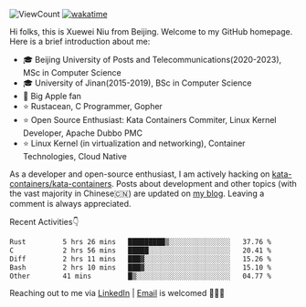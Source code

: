 ![ViewCount](https://views.whatilearened.today/views/github/<justxuewei>/<justxuewei>.svg) [![wakatime](https://wakatime.com/badge/user/018eae19-2c35-4919-be43-56bc26b446d9.svg)](https://wakatime.com/@018eae19-2c35-4919-be43-56bc26b446d9)

Hi folks, this is Xuewei Niu from Beijing. Welcome to my GitHub homepage. Here is a brief introduction about me:

- 🎓 Beijing University of Posts and Telecommunications(2020-2023), MSc in Computer Science
- 🎓 University of Jinan(2015-2019), BSc in Computer Science
- 📱 Big Apple fan
- ⭐️ Rustacean, C Programmer, Gopher
- ⭐️ Open Source Enthusiast: Kata Containers Commiter, Linux Kernel Developer, Apache Dubbo PMC
- ⭐ Linux Kernel (in virtualization and networking), Container Technologies, Cloud Native

As a developer and open-source enthusiast, I am actively hacking on [kata-containers/kata-containers](https://github.com/kata-containers/kata-containers). Posts about development and other topics (with the vast majority in Chinese🇨🇳) are updated on [my blog](https://nxw.name). Leaving a comment is always appreciated.

Recent Activities👇

<!--START_SECTION:waka-->

```txt
Rust         5 hrs 26 mins   █████████▒░░░░░░░░░░░░░░░   37.76 %
C            2 hrs 56 mins   █████░░░░░░░░░░░░░░░░░░░░   20.41 %
Diff         2 hrs 11 mins   ███▓░░░░░░░░░░░░░░░░░░░░░   15.26 %
Bash         2 hrs 10 mins   ███▓░░░░░░░░░░░░░░░░░░░░░   15.10 %
Other        41 mins         █▒░░░░░░░░░░░░░░░░░░░░░░░   04.77 %
```

<!--END_SECTION:waka-->

Reaching out to me via [LinkedIn](https://www.linkedin.com/in/justxuewei) | [Email](mailto:justxuewei@apache.org) is welcomed 🤟🤟🤟
